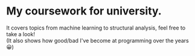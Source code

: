 <h1>My coursework for university.</h1>
It covers topics from machine learning to structural analysis, feel free to take a look!
<br>
(It also shows how good/bad I've become at programming over the years 😀)
